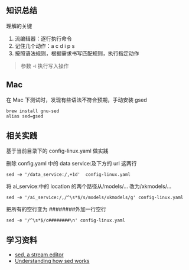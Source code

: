 ## 知识总结

理解的关键

1. 流编辑器：逐行执行命令
2. 记住几个动作：a c d i p s
3. 按照语法规则，根据需求书写匹配规则，执行指定动作

> 参数 -i 执行写入操作

## Mac

在 Mac 下测试时，发现有些语法不符合预期，手动安装 gsed

```shell
brew install gnu-sed
alias sed=gsed
```

## 相关实践

基于当前目录下的 config-linux.yaml 做实践

删除 config.yaml 中的 data service:及下方的 url 这两行

```shell
sed -e '/data_service:/,+1d'  config-linux.yaml
```

将 ai_service:中的 location 的两个路径从/models/… 改为/xkmodels/…

```shell
sed -e '/ai_service:/,/^\s*$/s/models/xkmodels/g' config-linux.yaml
```

把所有的空行变为 ########外加一行空行

```shell
sed -e '/^\s*$/c########\n' config-linux.yaml
```

## 学习资料
* [sed, a stream editor](https://www.gnu.org/software/sed/manual/sed.html)
* [Understanding how sed works](https://www.youtube.com/watch?v=l0mKlIswojA&t=90s)